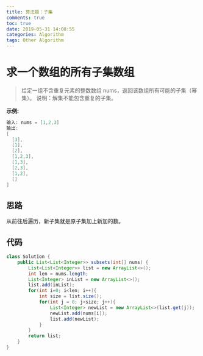 ```yaml
---
title: 算法题：子集
comments: true
toc: true
date: 2019-05-31 14:08:55
categories: Algorithm
tags: Other Algorithm
---
```


# 求一个数组的所有子集数组

>给定一组不含重复元素的整数数组 nums，返回该数组所有可能的子集（幂集）。
>说明：解集不能包含重复的子集。

**示例:**
```java
输入: nums = [1,2,3]
输出:
[
  [3],
  [1],
  [2],
  [1,2,3],
  [1,3],
  [2,3],
  [1,2],
  []
]
```

## 思路

从前往后遍历，新子集就是原子集加上新加的数。

## 代码

```java
class Solution {
    public List<List<Integer>> subsets(int[] nums) {
        List<List<Integer>> list = new ArrayList<>();
        int len = nums.length;
        List<Integer> inList = new ArrayList<>();
        list.add(inList);
        for(int i=0; i<len; i++){
            int size = list.size();
            for(int j = 0; j<size; j++){
                List<Integer> newList = new ArrayList<>(list.get(j));
                newList.add(nums[i]);
                list.add(newList);
            }
        }
        return list;
    }
}
```